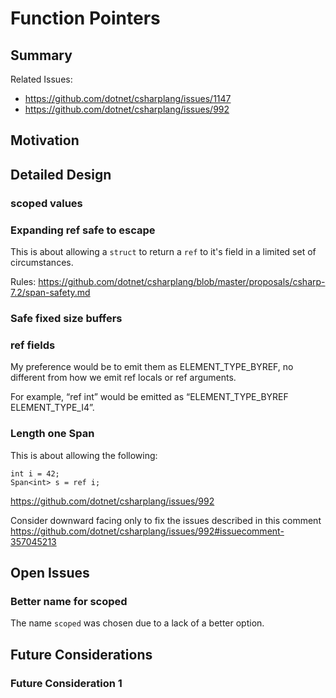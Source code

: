 # Function Pointers

## Summary

Related Issues:

- https://github.com/dotnet/csharplang/issues/1147
- https://github.com/dotnet/csharplang/issues/992

## Motivation

## Detailed Design 

### scoped values

### Expanding ref safe to escape

This is about allowing a `struct` to return a `ref` to it's field in a limited 
set of circumstances.

Rules: https://github.com/dotnet/csharplang/blob/master/proposals/csharp-7.2/span-safety.md

### Safe fixed size buffers

### ref fields


My preference would be to emit them as ELEMENT_TYPE_BYREF, no different from
how we emit ref locals or ref arguments.
 
For example, “ref int” would be emitted as “ELEMENT_TYPE_BYREF ELEMENT_TYPE_I4”.

### Length one Span<T>

This is about allowing the following:

```
int i = 42;
Span<int> s = ref i;
```

https://github.com/dotnet/csharplang/issues/992

Consider downward facing only to fix the issues described in this comment
https://github.com/dotnet/csharplang/issues/992#issuecomment-357045213

## Open Issues

### Better name for scoped
The name `scoped` was chosen due to a lack of a better option. 


## Future Considerations

### Future Consideration 1